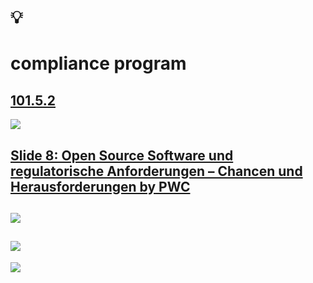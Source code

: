 # 💡
# compliance program

[101.5.2](https://digital-sustainability.github.io/module-eoss-ospo101/module5/#section-building-an-effective-compliance-program)
--
![](https://www.ossdirectory.com/de/assets/images/OSSD_Logo_rgb.svg)

[Slide 8: Open Source Software und regulatorische Anforderungen – Chancen und Herausforderungen by PWC](https://www.ossdirectory.com/de/knowhow/details/marcel-scholze-pwc-2024)
--
![](https://digital-sustainability.github.io/module-eoss-ospo101/module5/compliance-process.png)
--
![](https://digital-sustainability.github.io/module-eoss-ospo101/module5/process-overview.png)
--
![](https://digital-sustainability.github.io/module-eoss-ospo101/module5/review-oversight.png)